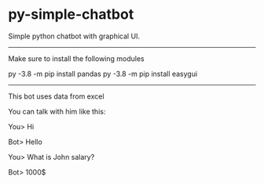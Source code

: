 # py-simple-chatbot

Simple python chatbot with graphical UI. 

------------------------

Make sure to install the following modules

py -3.8 -m pip install pandas
py -3.8 -m pip install easygui

------------------------

This bot uses data from excel

You can talk with him like this:

You> Hi

Bot> Hello

You> What is John salary?

Bot> 1000$
